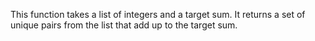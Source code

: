 This function takes a list of integers and a target sum. It returns a set of unique pairs from the list that add up to the target sum.

